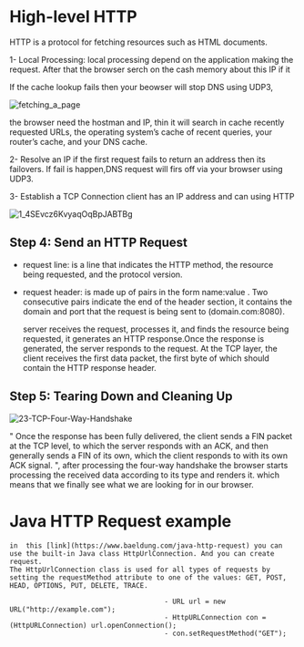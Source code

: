 # High-level HTTP
HTTP is a protocol for fetching resources such as HTML documents.

1- Local Processing:
    local processing  depend on the application making the request. After that the browser serch on the cash memory about this IP if it
  

If the cache lookup fails then your beowser will stop DNS using UDP3,

![fetching_a_page](https://user-images.githubusercontent.com/97829483/158046170-00eb8f7e-4df6-4cbb-a861-4fa792c89a1e.png)

the browser need the hostman and IP, thin it will search in cache recently requested URLs, the operating system’s cache of recent queries, your router’s cache, and your DNS cache.   

2- Resolve an IP
  if the first request fails to return an address then its failovers. If fail is happen,DNS request will firs off via your browser using UDP3.
  
3- Establish a TCP Connection
  client has an IP address and can using HTTP
  
![1_4SEvcz6KvyaqOqBpJABTBg](https://user-images.githubusercontent.com/97829483/158550288-20886864-4057-4b19-8ca6-6b774771bb09.png)


## Step 4: Send an HTTP Request
  - request line: is a line that indicates the HTTP method, the resource being requested, and the protocol version.
  - request header: is made up of pairs in the form name:value <CR><LF>. Two consecutive <CR><LF> pairs indicate the end of the header section, it contains the domain and port that the request is being sent to (domain.com:8080).
    
     server receives the request, processes it, and finds the resource being requested, it generates an HTTP response.Once the response is generated, the server responds to the request. At the TCP layer, the client receives the first data packet, the first byte of which should contain the HTTP response header. 
    
## Step 5: Tearing Down and Cleaning Up
![23-TCP-Four-Way-Handshake](https://user-images.githubusercontent.com/97829483/158553052-ea0554df-1f94-4129-bf57-6ad45966aa35.jpg)

" Once the response has been fully delivered, the client sends a FIN packet at the TCP level, to which the server responds with an ACK, and then generally sends a FIN of its own, which the client responds to with its own ACK signal. ", after processing the four-way handshake the browser starts processing the received data according to its type and renders it. which means that we finally see what we are looking for in our browser.

# Java HTTP Request example
    in  this [link](https://www.baeldung.com/java-http-request) you can use the built-in Java class HttpUrlConnection. And you can create request.
    The HttpUrlConnection class is used for all types of requests by setting the requestMethod attribute to one of the values: GET, POST, HEAD, OPTIONS, PUT, DELETE, TRACE.
                                          
                                          - URL url = new URL("http://example.com");
                                          - HttpURLConnection con = (HttpURLConnection) url.openConnection(); 
                                          - con.setRequestMethod("GET");
